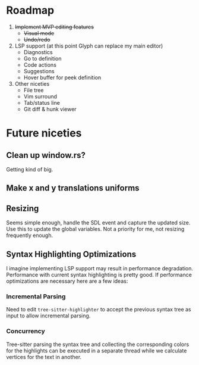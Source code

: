# Roadmap

1. ~~Implement MVP editing features~~
    * ~~Visual mode~~
    * ~~Undo/redo~~
2. LSP support (at this point Glyph can replace my main editor)
    * Diagnostics
    * Go to definition
    * Code actions
    * Suggestions
    * Hover buffer for peek definition
3. Other niceties
    * File tree
    * Vim surround
    * Tab/status line
    * Git diff & hunk viewer


# Future niceties 

## Clean up window.rs?
Getting kind of big.

## Make x and y translations uniforms

## Resizing
Seems simple enough, handle the SDL event and capture the updated size. Use this to
update the global variables. Not a priority for me, not resizing frequently enough.

## Syntax Highlighting Optimizations
I imagine implementing LSP support may result in performance degradation. Performance with current syntax highlighting is pretty good. If performance optimizations are necessary here are 
a few ideas:

### Incremental Parsing
Need to edit `tree-sitter-highlighter` to accept the previous syntax tree as input to allow incremental parsing.

### Concurrency
Tree-sitter parsing the syntax tree and collecting the corresponding colors for the highlights can be executed in a
separate thread while we calculate vertices for the text in another.